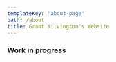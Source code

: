 ```yaml
---
templateKey: 'about-page'
path: /about
title: Grant Kilvington's Website
---
```


### Work in progress
